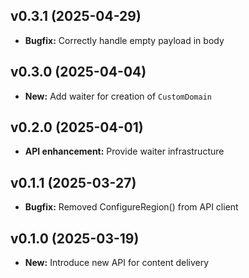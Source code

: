 ## v0.3.1 (2025-04-29)
- **Bugfix:** Correctly handle empty payload in body

## v0.3.0 (2025-04-04)
- **New:** Add waiter for creation of `CustomDomain`

## v0.2.0 (2025-04-01)
- **API enhancement:** Provide waiter infrastructure

## v0.1.1 (2025-03-27)
- **Bugfix:** Removed ConfigureRegion() from API client

## v0.1.0 (2025-03-19)
- **New:** Introduce new API for content delivery
